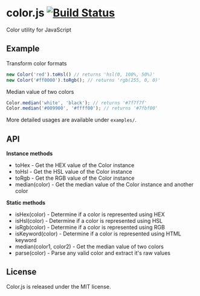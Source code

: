 color.js [![Build Status](https://travis-ci.org/mzabriskie/color.js.png?branch=master)](https://travis-ci.org/mzabriskie/color.js)
========

Color utility for JavaScript

## Example

Transform color formats

```javascript
new Color('red').toHsl() // returns 'hsl(0, 100%, 50%)'
new Color('#ff0000').toRgb(); // returns 'rgb(255, 0, 0)'
```

Median value of two colors

```javascript
Color.median('white', 'black'); // returns '#7f7f7f'
Color.median('#009900', '#ffff00'); // returns '#7fbf00'
```

More detailed usages are available under <code>examples/</code>.

## API

__Instance methods__

* toHex - Get the HEX value of the Color instance
* toHsl - Get the HSL value of the Color instance
* toRgb - Get the RGB value of the Color instance
* median(color) - Get the median value of the Color instance and another color

__Static methods__

* isHex(color) - Determine if a color is represented using HEX
* isHsl(color) - Determine if a color is represented using HSL
* isRgb(color) - Determine if a color is represented using RGB
* isKeyword(color) - Determine if a color is represented using HTML keyword
* median(color1, color2) - Get the median value of two colors
* parse(color) - Parse any valid color and extract it's raw values

## License

Color.js is released under the MIT license.